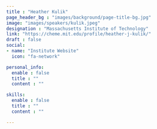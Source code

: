 ```yaml
---
title : "Heather Kulik"
page_header_bg : "images/background/page-title-bg.jpg"
image: "images/speakers/kulik.jpeg"
designation : "Massachusetts Institute of Technology"
link: "https://cheme.mit.edu/profile/heather-j-kulik/"
draft : false
social:
- name: "Institute Website"
  icon: "fa-network"

personal_info:
  enable : false
  title : ""
  content : ""

skills:
  enable : false
  title : ""
  content : ""

---
```

